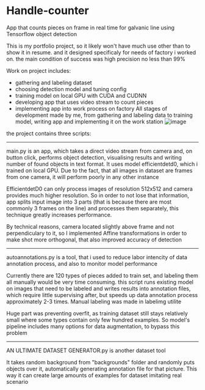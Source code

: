 # Handle-counter
  App that counts pieces on frame in real time for galvanic line using Tensorflow object detection

  This is my portfolio project, so it likely won't have much use other than to show it in resume.
and it designed specificaly for needs of factory i worked on. the main condition of success was high precision no less than 99%
  
  Work on project includes:
  - gathering and labeling dataset
  - choosing detection model and tuning config
  - training model on local GPU with CUDA and CUDNN
  - developing app that uses video stream to count pieces
  - implementing app into work process on factory
  All stages of development made by me, from gathering and labeling data to training model, writing app and implementing it on the work station
  ![image](https://github.com/haghehog-hee/Handle-counter/assets/110155576/4c4ef8b7-9539-460d-b9b3-37b665f05407)

the project contains three scripts: 
________________________________________________________________________________________________________________________
  main.py is an app, which takes a direct video stream from camera and, on button click, performs object detection, 
visualising results and writing number of found objects in text format. It uses model efficientdetd0, which i trained on local GPU.
Due to the fact, that all images in dataset are frames from one camera, it will perform poorly in any other instance
  
  EfficientdetD0 can only process images of resolution 512x512 and camera provides much higher resolution. So in order to not lose that information, 
app splits input image into 3 parts (that is because there are most commonly 3 frames on the line) and processes them separately, this technique greatly increases performance.
  
  By technical reasons, camera located slightly above frame and not perpendiculary to it, so I implemented Affine transformations in order to make shot more orthogonal,
that also improved accuracy of detection
________________________________________________________________________________________________________________________
  autoannotations.py is a tool, that i used to reduce labor intencity of data annotation process, and also to monitor model performance

Currently there are 120 types of pieces added to train set, and labeling them all manually would be very time consuming.
this script runs existing model on images that need to be labeled and writes results into annotation files, which require little supervising after,
but speeds up data annotation process approximately 2-3 times.
  Manual labeling was made in labelimg utilite
  
  Huge part was preventing overfit, as training dataset still stays relatively small where some types contain only few hundred examples.
  So model's pipeline includes many options for data augmentation, to bypass this problem
________________________________________________________________________________________________________________________

AN ULTIMATE DATASET GENERATOR.py is another dataset tool

It takes random background from "backgrounds" folder and randomly puts objects over it, automatically generating annotation file for that picture. 
This way it can create large amounts of examples for dataset imitating real scenario

